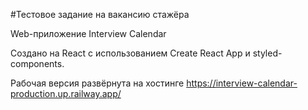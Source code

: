 #Тестовое задание на вакансию стажёра

Web-приложение Interview Calendar

Создано на React с использованием Create React App и styled-components.

Рабочая версия развёрнута на хостинге https://interview-calendar-production.up.railway.app/